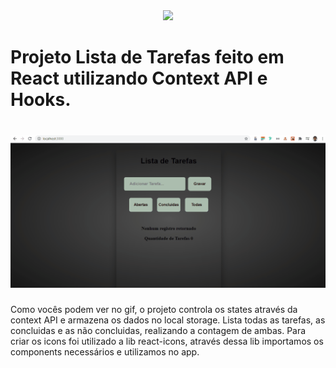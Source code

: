 <div align="center">
<img src="https://encrypted-tbn0.gstatic.com/images?q=tbn%3AANd9GcSie2N3GiZwVZlSbrv6CeCg_DxSs6IIXH08eA&usqp=CAU" />
</div>

<h1>
Projeto Lista de Tarefas feito em React utilizando Context API e Hooks.
</h1>


<h1>
 <img src='public/listaTarefas.gif'>
</h1>


<span> Como vocês podem ver no gif, o projeto controla os states através  da context API  e armazena os dados no local storage. Lista todas as tarefas, as concluidas e as não concluidas, realizando a contagem de ambas. Para criar os icons foi utilizado a lib react-icons, através dessa lib importamos os components necessários e utilizamos no app.</span>

